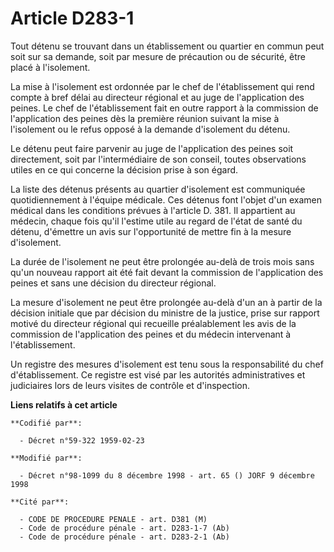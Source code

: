 # Article D283-1

Tout détenu se trouvant dans un établissement ou quartier en commun peut soit sur sa demande, soit par mesure de précaution
ou de sécurité, être placé à l'isolement.

La mise à l'isolement est ordonnée par le chef de l'établissement qui rend compte à bref délai au directeur régional et au
juge de l'application des peines. Le chef de l'établissement fait en outre rapport à la commission de l'application des
peines dès la première réunion suivant la mise à l'isolement ou le refus opposé à la demande d'isolement du détenu.

Le détenu peut faire parvenir au juge de l'application des peines soit directement, soit par l'intermédiaire de son conseil,
toutes observations utiles en ce qui concerne la décision prise à son égard.

La liste des détenus présents au quartier d'isolement est communiquée quotidiennement à l'équipe médicale. Ces détenus font
l'objet d'un examen médical dans les conditions prévues à l'article D. 381. Il appartient au médecin, chaque fois qu'il
l'estime utile au regard de l'état de santé du détenu, d'émettre un avis sur l'opportunité de mettre fin à la mesure
d'isolement.

La durée de l'isolement ne peut être prolongée au-delà de trois mois sans qu'un nouveau rapport ait été fait devant la
commission de l'application des peines et sans une décision du directeur régional.

La mesure d'isolement ne peut être prolongée au-delà d'un an à partir de la décision initiale que par décision du ministre de
la justice, prise sur rapport motivé du directeur régional qui recueille préalablement les avis de la commission de
l'application des peines et du médecin intervenant à l'établissement.

Un registre des mesures d'isolement est tenu sous la responsabilité du chef d'établissement. Ce registre est visé par les
autorités administratives et judiciaires lors de leurs visites de contrôle et d'inspection.

**Liens relatifs à cet article**

	**Codifié par**:

	  - Décret n°59-322 1959-02-23

	**Modifié par**:

	  - Décret n°98-1099 du 8 décembre 1998 - art. 65 () JORF 9 décembre 1998

	**Cité par**:

	  - CODE DE PROCEDURE PENALE - art. D381 (M)
	  - Code de procédure pénale - art. D283-1-7 (Ab)
	  - Code de procédure pénale - art. D283-2-1 (Ab)
